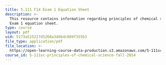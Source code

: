 ```yaml
---
title: 5.111 F14 Exam 1 Equation Sheet
description: >-
  This resource contains information regarding principles of chemical science:
  Exam 1 equation sheet.
type: course
layout: pdf
uid: 5173a515227d5268a3ddbdc869f355b3
file_type: application/pdf
file_location: >-
  https://open-learning-course-data-production.s3.amazonaws.com/5-111sc-principles-of-chemical-science-fall-2014/5173a515227d5268a3ddbdc869f355b3_MIT5_111F14_Exam1EquSheet.pdf
course_id: 5-111sc-principles-of-chemical-science-fall-2014
---
```

